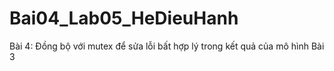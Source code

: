 # Bai04_Lab05_HeDieuHanh
Bài 4: Đồng bộ với mutex để sửa lỗi bất hợp lý trong kết quả của mô hình Bài 3
